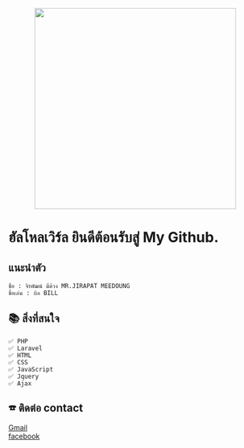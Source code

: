 <p align="center">
<a href="https://laravel.com" target="_blank">
<img src="https://avatars.githubusercontent.com/u/80222544?v=4" width="400">
</a>
</p>

# ฮัลโหลเวิร์ล ยินดีต้อนรับสู่ My Github.

## แนะนำตัว

```
ชื่อ : จิรพัฒน์ มีด้วง MR.JIRAPAT MEEDOUNG
ชื่อเล่น : บิล BILL

```

## 📚 สิ่งที่สนใจ

```
✅ PHP
✅ Laravel
✅ HTML
✅ CSS
✅ JavaScript
✅ Jquery
✅ Ajax
```


## ☎ ติดต่อ contact 
[Gmail](https://mail.google.com/mail/u/0/?tab=mm#inbox?compose=jrjtXJSVwCmpVHlRlvKmqjcwrrfNVdgrhRCDqfbxTSxvdKQwCTrWKKQBfwlfnbSgCVcrvbjx)<br>
[facebook](https://www.facebook.com/messages/t/100003477559878)
